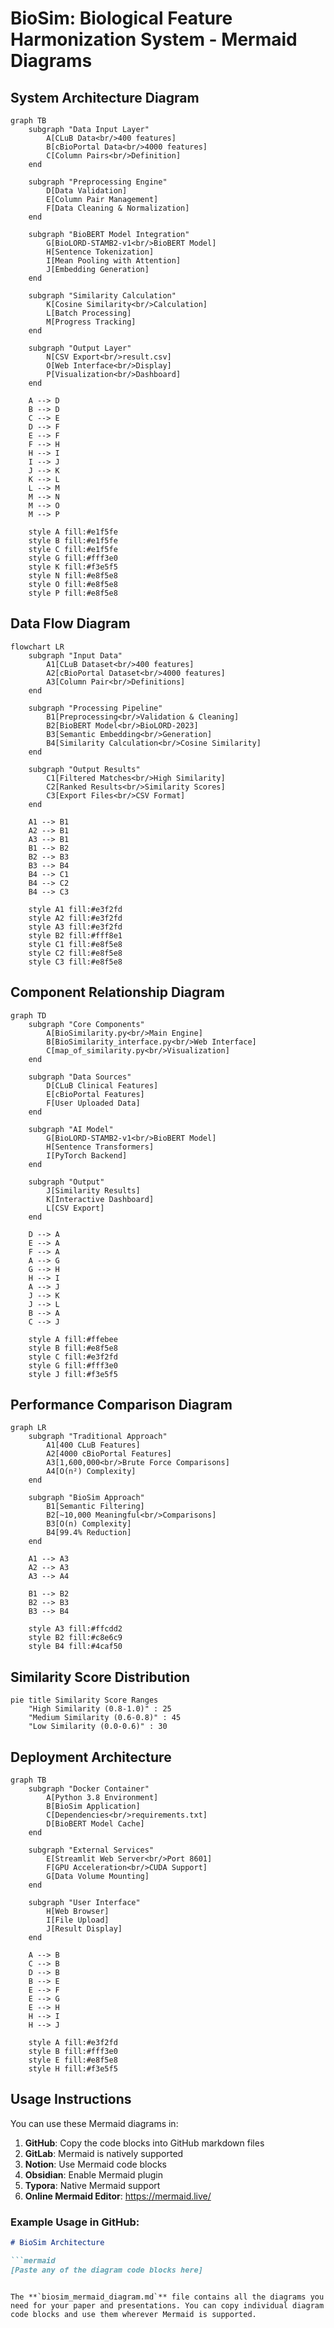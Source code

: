 # BioSim: Biological Feature Harmonization System - Mermaid Diagrams

## System Architecture Diagram

```mermaid
graph TB
    subgraph "Data Input Layer"
        A[CLuB Data<br/>400 features] 
        B[cBioPortal Data<br/>4000 features]
        C[Column Pairs<br/>Definition]
    end
    
    subgraph "Preprocessing Engine"
        D[Data Validation]
        E[Column Pair Management]
        F[Data Cleaning & Normalization]
    end
    
    subgraph "BioBERT Model Integration"
        G[BioLORD-STAMB2-v1<br/>BioBERT Model]
        H[Sentence Tokenization]
        I[Mean Pooling with Attention]
        J[Embedding Generation]
    end
    
    subgraph "Similarity Calculation"
        K[Cosine Similarity<br/>Calculation]
        L[Batch Processing]
        M[Progress Tracking]
    end
    
    subgraph "Output Layer"
        N[CSV Export<br/>result.csv]
        O[Web Interface<br/>Display]
        P[Visualization<br/>Dashboard]
    end
    
    A --> D
    B --> D
    C --> E
    D --> F
    E --> F
    F --> H
    H --> I
    I --> J
    J --> K
    K --> L
    L --> M
    M --> N
    M --> O
    M --> P
    
    style A fill:#e1f5fe
    style B fill:#e1f5fe
    style C fill:#e1f5fe
    style G fill:#fff3e0
    style K fill:#f3e5f5
    style N fill:#e8f5e8
    style O fill:#e8f5e8
    style P fill:#e8f5e8
```

## Data Flow Diagram

```mermaid
flowchart LR
    subgraph "Input Data"
        A1[CLuB Dataset<br/>400 features]
        A2[cBioPortal Dataset<br/>4000 features]
        A3[Column Pair<br/>Definitions]
    end
    
    subgraph "Processing Pipeline"
        B1[Preprocessing<br/>Validation & Cleaning]
        B2[BioBERT Model<br/>BioLORD-2023]
        B3[Semantic Embedding<br/>Generation]
        B4[Similarity Calculation<br/>Cosine Similarity]
    end
    
    subgraph "Output Results"
        C1[Filtered Matches<br/>High Similarity]
        C2[Ranked Results<br/>Similarity Scores]
        C3[Export Files<br/>CSV Format]
    end
    
    A1 --> B1
    A2 --> B1
    A3 --> B1
    B1 --> B2
    B2 --> B3
    B3 --> B4
    B4 --> C1
    B4 --> C2
    B4 --> C3
    
    style A1 fill:#e3f2fd
    style A2 fill:#e3f2fd
    style A3 fill:#e3f2fd
    style B2 fill:#fff8e1
    style C1 fill:#e8f5e8
    style C2 fill:#e8f5e8
    style C3 fill:#e8f5e8
```

## Component Relationship Diagram

```mermaid
graph TD
    subgraph "Core Components"
        A[BioSimilarity.py<br/>Main Engine]
        B[BioSimilarity_interface.py<br/>Web Interface]
        C[map_of_similarity.py<br/>Visualization]
    end
    
    subgraph "Data Sources"
        D[CLuB Clinical Features]
        E[cBioPortal Features]
        F[User Uploaded Data]
    end
    
    subgraph "AI Model"
        G[BioLORD-STAMB2-v1<br/>BioBERT Model]
        H[Sentence Transformers]
        I[PyTorch Backend]
    end
    
    subgraph "Output"
        J[Similarity Results]
        K[Interactive Dashboard]
        L[CSV Export]
    end
    
    D --> A
    E --> A
    F --> A
    A --> G
    G --> H
    H --> I
    A --> J
    J --> K
    J --> L
    B --> A
    C --> J
    
    style A fill:#ffebee
    style B fill:#e8f5e8
    style C fill:#e3f2fd
    style G fill:#fff3e0
    style J fill:#f3e5f5
```

## Performance Comparison Diagram

```mermaid
graph LR
    subgraph "Traditional Approach"
        A1[400 CLuB Features]
        A2[4000 cBioPortal Features]
        A3[1,600,000<br/>Brute Force Comparisons]
        A4[O(n²) Complexity]
    end
    
    subgraph "BioSim Approach"
        B1[Semantic Filtering]
        B2[~10,000 Meaningful<br/>Comparisons]
        B3[O(n) Complexity]
        B4[99.4% Reduction]
    end
    
    A1 --> A3
    A2 --> A3
    A3 --> A4
    
    B1 --> B2
    B2 --> B3
    B3 --> B4
    
    style A3 fill:#ffcdd2
    style B2 fill:#c8e6c9
    style B4 fill:#4caf50
```

## Similarity Score Distribution

```mermaid
pie title Similarity Score Ranges
    "High Similarity (0.8-1.0)" : 25
    "Medium Similarity (0.6-0.8)" : 45
    "Low Similarity (0.0-0.6)" : 30
```

## Deployment Architecture

```mermaid
graph TB
    subgraph "Docker Container"
        A[Python 3.8 Environment]
        B[BioSim Application]
        C[Dependencies<br/>requirements.txt]
        D[BioBERT Model Cache]
    end
    
    subgraph "External Services"
        E[Streamlit Web Server<br/>Port 8601]
        F[GPU Acceleration<br/>CUDA Support]
        G[Data Volume Mounting]
    end
    
    subgraph "User Interface"
        H[Web Browser]
        I[File Upload]
        J[Result Display]
    end
    
    A --> B
    C --> B
    D --> B
    B --> E
    E --> F
    E --> G
    E --> H
    H --> I
    H --> J
    
    style A fill:#e3f2fd
    style B fill:#fff3e0
    style E fill:#e8f5e8
    style H fill:#f3e5f5
```

## Usage Instructions

You can use these Mermaid diagrams in:

1. **GitHub**: Copy the code blocks into GitHub markdown files
2. **GitLab**: Mermaid is natively supported
3. **Notion**: Use Mermaid code blocks
4. **Obsidian**: Enable Mermaid plugin
5. **Typora**: Native Mermaid support
6. **Online Mermaid Editor**: https://mermaid.live/

### Example Usage in GitHub:
```markdown
# BioSim Architecture

```mermaid
[Paste any of the diagram code blocks here]
```
```

The **`biosim_mermaid_diagram.md`** file contains all the diagrams you need for your paper and presentations. You can copy individual diagram code blocks and use them wherever Mermaid is supported. 